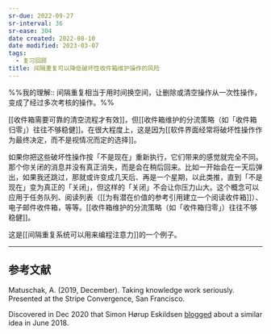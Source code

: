 ```yaml
---
sr-due: 2022-09-27
sr-interval: 36
sr-ease: 304
date created: 2022-08-10
date modified: 2023-03-07
tags:
  - 复习回顾
title: 间隔重复可以降低破坏性收件箱维护操作的风险
---
```


%%我的理解:: 间隔重复相当于用时间换空间，让删除或清空操作从一次性操作，变成了经过多次考核的操作。%%

[[收件箱需要可靠的清空流程才有效]]，但[[收件箱维护的分流策略（如「收件箱归零」）往往不够稳健]]。在很大程度上，这是因为[[软件界面经常将破坏性操作作为最终决定，而不是视情况而定的选择]]。

如果你把这些破坏性操作按「不是现在」重新执行，它们带来的感觉就完全不同。那个你关闭的消息并没有真正消失，而是会在稍后回来。比如一开始会在一天后弹出，如果我还跳过，那就或许变成几天后、再是一个星期，以此类推，直到「不是现在」变为真正的「关闭」，但这样的「关闭」不会让你压力山大。这个概念可以应用于任务队列、阅读列表（[[为有潜在价值的参考引用建立一个阅读收件箱]]）、电子邮件收件箱，等等。[[收件箱维护的分流策略（如「收件箱归零」）往往不够稳健]]。

这是[[间隔重复系统可以用来编程注意力]]的一个例子。

___

## 参考文献

Matuschak, A. (2019, December). Taking knowledge work seriously. Presented at the Stripe Convergence, San Francisco.

Discovered in Dec 2020 that Simon Hørup Eskildsen [blogged](https://sirupsen.com/playlists/) about a similar idea in June 2018.
